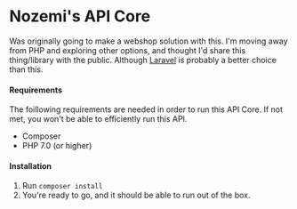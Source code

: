 # Nozemi's API Core
Was originally going to make a webshop solution with this. I'm moving away from PHP and exploring other options, and thought I'd share this thing/library with the public. Although [Laravel](https://laravel.com/) is probably a better choice than this.

#### Requirements
The foillowing requirements are needed in order to run this API Core. If not met, you won't be able to efficiently run this API.

- Composer
- PHP 7.0 (or higher)

#### Installation
1. Run `composer install `
2. You're ready to go, and it should be able to run out of the box.
